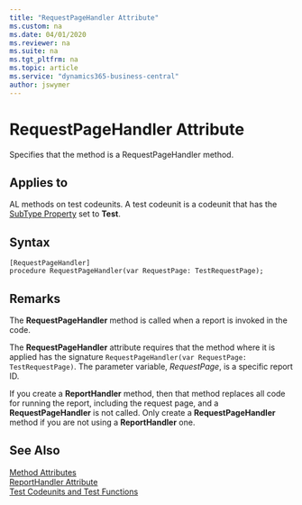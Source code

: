 ```yaml
---
title: "RequestPageHandler Attribute"
ms.custom: na
ms.date: 04/01/2020
ms.reviewer: na
ms.suite: na
ms.tgt_pltfrm: na
ms.topic: article
ms.service: "dynamics365-business-central"
author: jswymer
---
```


# RequestPageHandler Attribute

Specifies that the method is a RequestPageHandler method.

## Applies to  
AL methods on test codeunits. A test codeunit is a codeunit that has the [SubType Property](../properties/devenv-subtype-property.md) set to **Test**. 

## Syntax  
  
```  
[RequestPageHandler]
procedure RequestPageHandler(var RequestPage: TestRequestPage);
```    

## Remarks

The **RequestPageHandler** method is called when a report is invoked in the code. 

The **RequestPageHandler** attribute requires that the method where it is applied has the signature `RequestPageHandler(var RequestPage: TestRequestPage)`. The parameter variable, *RequestPage*, is a specific report ID.

If you create a **ReportHandler** method, then that method replaces all code for running the report, including the request page, and a **RequestPageHandler** is not called. Only create a **RequestPageHandler** method if you are not using a **ReportHandler** one. 

## See Also  
[Method Attributes](devenv-method-attributes.md)  
[ReportHandler Attribute](devenv-reporthandler-attribute.md)  
[Test Codeunits and Test Functions](../devenv-test-codeunits-and-test-methods.md)
